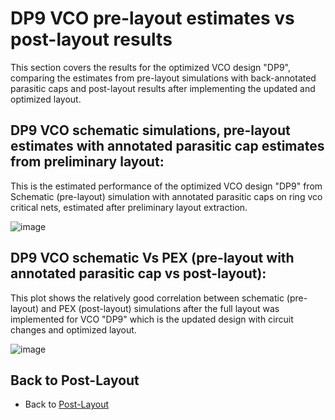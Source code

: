 # DP9 VCO pre-layout estimates vs post-layout results
This section covers the results for the optimized VCO design "DP9", comparing the estimates from pre-layout simulations with back-annotated parasitic caps and post-layout results after implementing the updated and optimized layout.


DP9 VCO schematic simulations, pre-layout estimates with annotated parasitic cap estimates from preliminary layout:
---
This is the estimated performance of the optimized VCO design "DP9" from Schematic (pre-layout) simulation with annotated parasitic caps on ring vco critical nets, estimated after preliminary layout extraction.

![image](https://user-images.githubusercontent.com/95447782/159692230-377593e9-4e8e-4b44-ace3-f7a26e5a5797.png)


DP9 VCO schematic Vs PEX (pre-layout with annotated parasitic cap vs post-layout):
---
This plot shows the relatively good correlation between schematic (pre-layout) and PEX (post-layout) simulations after the full layout was implemented for VCO "DP9" which is the updated design with circuit changes and optimized layout.

![image](https://user-images.githubusercontent.com/95447782/159692612-563e17f1-4158-4db8-91d4-18bad19d5cb3.png)


Back to Post-Layout
---
* Back to [Post-Layout](/Post-Layout/Post-Layout.md#post-layout-sim-results-vco-with-1-current-starved-cell-dp9-with-programmable-bias-currents)
